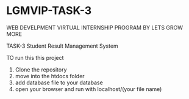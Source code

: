 # LGMVIP-TASK-3
WEB DEVELPMENT VIRTUAL INTERNSHIP PROGRAM BY LETS GROW MORE

TASK-3 Student Result Management System

TO run this this project
1. Clone the repository
2. move into the htdocs folder 
3. add database file to your database 
4. open your browser and run with localhost/(your file name)

